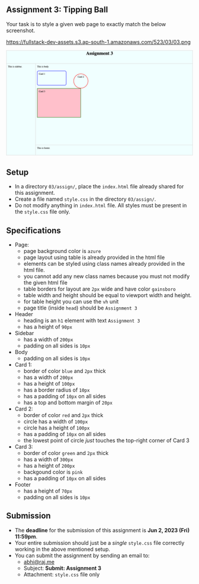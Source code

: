 ## Assignment 3: Tipping Ball

Your task is to style a given web page to exactly match the below screenshot.

https://fullstack-dev-assets.s3.ap-south-1.amazonaws.com/523/03/03.png

![](./images/03.png)

## Setup
* In a directory `03/assign/`, place the `index.html` file already shared for this assignment.
* Create a file named `style.css` in the directory `03/assign/`.
* Do not modify anything in `index.html` file. All styles must be present in the `style.css` file only.

## Specifications
* Page:
  - page background color is `azure`
  - page layout using table is already provided in the html file
  - elements can be styled using class names already provided in the html file.
  - you cannot add any new class names because you must not modify the given html file
  - table borders for layout are `2px` wide and have color `gainsboro`
  - table width and height should be equal to viewport width and height.
  - for table height you can use the `vh` unit
  - page title (inside `head`) should be `Assignment 3`
* Header
  - heading is an `h1` element with text `Assignment 3`
  - has a height of `90px`
* Sidebar
  - has a width of `200px`
  - padding on all sides is `10px`
* Body
  - padding on all sides is `10px`
* Card 1:
  - border of color `blue` and `2px` thick
  - has a width of `200px`
  - has a height of `100px`
  - has a border radius of `10px`
  - has a padding of `10px` on all sides
  - has a top and bottom margin of `20px`
* Card 2:
  - border of color `red` and `2px` thick
  - circle has a width of `100px`
  - circle has a height of `100px`
  - has a padding of `10px` on all sides
  - the lowest point of circle _just_ touches the top-right corner of Card 3
* Card 3:
  - border of color `green` and `2px` thick
  - has a width of `300px`
  - has a height of `200px`
  - backgound color is `pink`
  - has a padding of `10px` on all sides
* Footer
  - has a height of `70px`
  - padding on all sides is `10px`

## Submission
* The **deadline** for the submission of this assignment is **Jun 2, 2023 (Fri) 11:59pm**.
* Your entire submission should just be a *single* `style.css` file correctly working in the above mentioned setup.
* You can submit the assignment by sending an email to:
  - [abhi@raj.me](mailto:abhi@raj.me)
  - Subject: **Submit: Assignment 3**
  - Attachment: `style.css` file only
